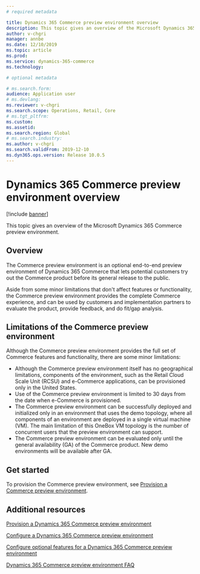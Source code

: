 ```yaml
---
# required metadata

title: Dynamics 365 Commerce preview environment overview
description: This topic gives an overview of the Microsoft Dynamics 365 Commerce preview environment.
author: v-chgri
manager: annbe
ms.date: 12/10/2019
ms.topic: article
ms.prod: 
ms.service: dynamics-365-commerce
ms.technology: 

# optional metadata

# ms.search.form: 
audience: Application user
# ms.devlang: 
ms.reviewer: v-chgri
ms.search.scope: Operations, Retail, Core
# ms.tgt_pltfrm: 
ms.custom: 
ms.assetid: 
ms.search.region: Global
# ms.search.industry: 
ms.author: v-chgri
ms.search.validFrom: 2019-12-10
ms.dyn365.ops.version: Release 10.0.5
---
```


# Dynamics 365 Commerce preview environment overview

[!include [banner](includes/banner.md)]

This topic gives an overview of the Microsoft Dynamics 365 Commerce preview environment.

## Overview

The Commerce preview environment is an optional end-to-end preview environment of Dynamics 365 Commerce that lets potential customers try out the Commerce product before its general release to the public.

Aside from some minor limitations that don't affect features or functionality, the Commerce preview environment provides the complete Commerce experience, and can be used by customers and implementation partners to evaluate the product, provide feedback, and do fit/gap analysis.

## Limitations of the Commerce preview environment

Although the Commerce preview environment provides the full set of Commerce features and functionality, there are some minor limitations:

- Although the Commerce preview environment itself has no geographical limitations, components of the environment, such as the Retail Cloud Scale Unit (RCSU) and e-Commerce applications, can be provisioned only in the United States.
- Use of the Commerce preview environment is limited to 30 days from the date when e-Commerce is provisioned.
- The Commerce preview environment can be successfully deployed and initialized only in an environment that uses the demo topology, where all components of an environment are deployed in a single virtual machine (VM). The main limitation of this OneBox VM topology is the number of concurrent users that the preview environment can support.
- The Commerce preview environment can be evaluated only until the general availability (GA) of the Commerce product. New demo environments will be available after GA.

## Get started

To provision the Commerce preview environment, see [Provision a Commerce preview environment](provisioning-guide.md).

## Additional resources

[Provision a Dynamics 365 Commerce preview environment](provisioning-guide.md)

[Configure a Dynamics 365 Commerce preview environment](cpe-post-provisioning.md)

[Configure optional features for a Dynamics 365 Commerce preview environment](cpe-optional-features.md)

[Dynamics 365 Commerce preview environment FAQ](cpe-faq.md)
